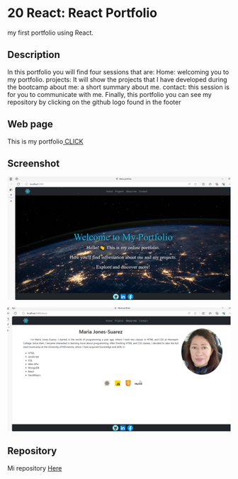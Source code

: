 # 20 React: React Portfolio

my first portfolio using React.

## Description 

In this portfolio you will find four sessions that are:
Home: welcoming you to my portfolio.
projects: It will show the projects that I have developed during the bootcamp
about me: a short summary about me.
contact: this session is for you to communicate with me.
Finally, this portfolio you can see my repository by clicking on the github logo found in the footer

## Web page

This is my portfolio[ CLICK](https://maria-jones.netlify.app/)

## Screenshot

![](./src/assets/Home.PNG)

![](./src/assets/about.PNG)

## Repository

Mi repository [Here](https://github.com/Pilar1936)

